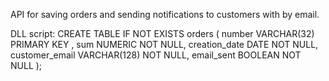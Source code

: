 API for saving orders and sending notifications to customers with by email.

DLL script:
CREATE TABLE IF NOT EXISTS orders
(
    number         VARCHAR(32)  PRIMARY KEY ,
    sum            NUMERIC      NOT NULL,
    creation_date  DATE         NOT NULL,
    customer_email VARCHAR(128) NOT NULL,
    email_sent     BOOLEAN      NOT NULL
);
